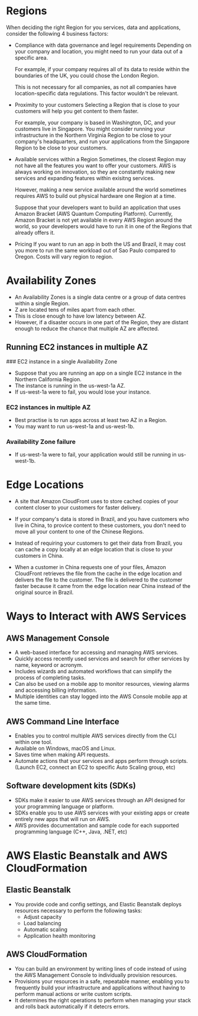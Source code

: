 # Regions

 When deciding the right Region for you services, data and applications, consider the following 4 business factors: 

- Compliance with data governance and legel requirements
    Depending on your company and location, you might need to run your data out of a specific area. 
    
    For example, if your company requires all of its data to reside within the boundaries of the UK, you could chose the London Region.
    
    This is not necessary for all companies, as not all companies have location-specific data regulations. This factor wouldn't be relevant. 

- Proximity to your customers
    Selecting a Region that is close to your customers will help you get content to them faster. 
    
    For example, your company is based in Washington, DC, and your customers live in Singapore. You might consider running your infrastructure in the Northern Virginia Region to be close to your company's headquarters, and run your applications from the Singapore Region to be close to your customers.

- Available services within a Region
    Sometimes, the closest Region may not have all the features you want to offer your customers. AWS is always working on innovation, so they are constantly making new services and expanding features within exisitng services. 
    
    However, making a new service available around the world sometimes requires AWS to build out physical hardware one Region at a time. 
    
    Suppose that your developers want to build an application that uses Amazon Bracket (AWS Quantum Computing Platform). Currently, Amazon Bracket is not yet available in every AWS Region around the world, so your developers would have to run it in one of the Regions that already offers it. 

- Pricing
    If you want to run an app in both the US and Brazil, it may cost you more to run the same workload out of Sao Paulo compared to Oregon. 
    Costs will vary region to region.


# Availability Zones
- An Availability Zones is a single data centre or a group of data centres within a single Region.
- Z are located tens of miles apart from each other.
- This is close enough to have low latency between AZ.
- However, if a disaster occurs in one part of the Region, they are distant enough to reduce the chance that   multiple AZ are affected.

## Running EC2 instances in multiple AZ

### EC2 instance in a single Availability Zone
- Suppose that you are running an app on a single EC2 instance in the Northern California Region.
- The instance is running in the us-west-1a AZ. 
- If us-west-1a were to fail, you would lose your instance. 

### EC2 instances in multiple AZ
- Best practise is to run apps across at least two AZ in a Region.
- You may want to run us-west-1a and us-west-1b.

### Availability Zone failure
- If us-west-1a were to fail, your application would still be running in us-west-1b.


# Edge Locations
- A site that Amazon CloudFront uses to store cached copies of your content closer to your customers for faster delivery. 

- If your company's data is stored in Brazil, and you have customers who live in China, to provice content to these customers, you don't need to move all your content to one of the Chinese Regions. 
- Instead of requiring your customers to get their data from Brazil, you can cache a copy locally at an edge location that is close to your customers in China.
- When a customer in China requests one of your files, Amazon CloudFront retrieves the file from the cache in the edge location and delivers the file to the customer. The file is delivered to the customer faster because it came from the edge location near China instead of the original source in Brazil.


# Ways to Interact with AWS Services

## AWS Management Console
- A web-based interface for accessing and managing AWS services.
- Quickly access recently used services and search for other services by name, keyword or acronym.
- Includes wizards and automated workflows that can simplify the process of completing tasks.
- Can also be used on a mobile app to monitor resources, viewing alarms and accessing billing information. 
- Multiple identities can stay logged into the AWS Console mobile app at the same time. 


## AWS Command Line Interface
- Enables you to control multiple AWS services directly from the CLI within one tool.
- Available on Windows, macOS and Linux. 
- Saves time when making API requests.
- Automate actions that your services and apps perform through scripts. (Launch EC2, connect an EC2 to specific Auto Scaling group, etc)

## Software development kits (SDKs)
- SDKs make it easier to use AWS services through an API designed for your programming language or platform.
- SDKs enable you to use AWS services with your existing apps or create entirely new apps that will run on AWS.
- AWS provides documentation and sample code for each supported programming language (C++, Java, .NET, etc)

# AWS Elastic Beanstalk and AWS CloudFormation

## Elastic Beanstalk
- You provide code and config settings, and Elastic Beanstalk deploys resources necessary to perform the following tasks: 
    - Adjust capacity
    - Load balancing
    - Automatic scaling 
    - Application health monitoring

## AWS CloudFormation
- You can build an environment by writing lines of code instead of using the AWS Management Console to individually provision resources.
- Provisions your resources in a safe, repeatable manner, enabling you to frequently build your infrastructure and applications without having to perform manual actions or write custom scripts. 
- It determines the right operations to perform when managing your stack and rolls back automatically if it detecrs errors.




